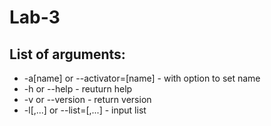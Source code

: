 # Lab-3
## List of arguments:
* -a[name] or --activator=[name] - with option to set name
* -h or --help - reuturn help
* -v or --version - return version
* -l[<val1>,...] or --list=[<num1>,...] - input list
